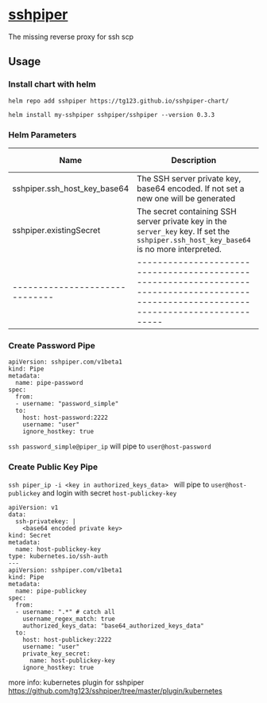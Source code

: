 # [sshpiper](https://github.com/tg123/sshpiper)

The missing reverse proxy for ssh scp

## Usage

### Install chart with helm

```
helm repo add sshpiper https://tg123.github.io/sshpiper-chart/

helm install my-sshpiper sshpiper/sshpiper --version 0.3.3
```

### Helm Parameters

| Name                         | Description                                                                                                                             | Default Value |
|------------------------------|-----------------------------------------------------------------------------------------------------------------------------------------|---------------|
| sshpiper.ssh_host_key_base64 | The SSH server private key, base64 encoded. If not set a new one will be generated                                                      | ""            |
| sshpiper.existingSecret      | The secret containing SSH server private key in the `server_key` key. If set the `sshpiper.ssh_host_key_base64` is no more interpreted. | null          |
|------------------------------|-----------------------------------------------------------------------------------------------------------------------------------------|---------------|


### Create Password Pipe


```
apiVersion: sshpiper.com/v1beta1
kind: Pipe
metadata:
  name: pipe-password
spec:
  from:
  - username: "password_simple"
  to:
    host: host-password:2222
    username: "user"
    ignore_hostkey: true
```

`ssh password_simple@piper_ip` will pipe to `user@host-password`


### Create Public Key Pipe

`ssh piper_ip -i <key in authorized_keys_data> ` will pipe to `user@host-publickey` and login with secret `host-publickey-key`


```
apiVersion: v1
data:
  ssh-privatekey: |
    <base64 encoded private key>
kind: Secret
metadata:
  name: host-publickey-key
type: kubernetes.io/ssh-auth
---
apiVersion: sshpiper.com/v1beta1
kind: Pipe
metadata:
  name: pipe-publickey
spec:
  from:
  - username: ".*" # catch all
    username_regex_match: true
    authorized_keys_data: "base64_authorized_keys_data"
  to:
    host: host-publickey:2222
    username: "user"
    private_key_secret:
      name: host-publickey-key
    ignore_hostkey: true
```

more info: kubernetes plugin for sshpiper <https://github.com/tg123/sshpiper/tree/master/plugin/kubernetes>
